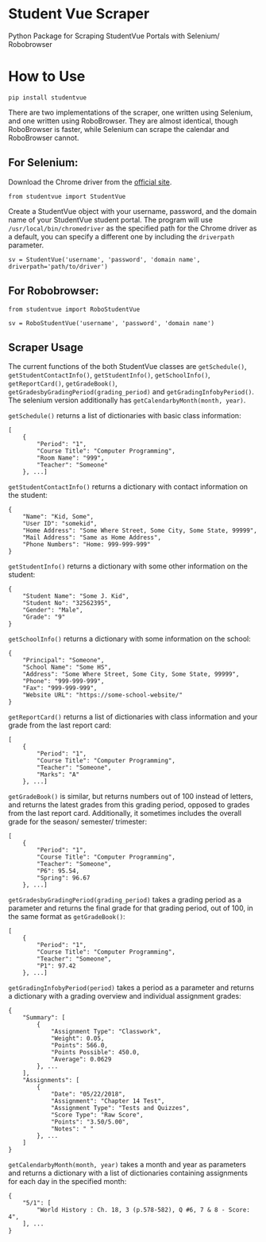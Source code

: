 # Student Vue Scraper
Python Package for Scraping StudentVue Portals with Selenium/ Robobrowser

# How to Use

```pip install studentvue```

There are two implementations of the scraper, one written using Selenium, and one written using RoboBrowser. They are almost identical, though RoboBrowser is faster, while Selenium can scrape the calendar and RoboBrowser cannot.

## For Selenium:

Download the Chrome driver from the [official site](https://sites.google.com/a/chromium.org/chromedriver/downloads).

```from studentvue import StudentVue```

Create a StudentVue object with your username, password, and the domain name of your StudentVue student portal. The program will use ```/usr/local/bin/chromedriver``` as the specified path for the Chrome driver as a default, you can specify a different one by including the ```driverpath``` parameter.

```sv = StudentVue('username', 'password', 'domain name', driverpath='path/to/driver')```

## For Robobrowser:
    
```from studentvue import RoboStudentVue```

```sv = RoboStudentVue('username', 'password', 'domain name')```

## Scraper Usage

The current functions of the both StudentVue classes are ```getSchedule()```, ```getStudentContactInfo()```, ```getStudentInfo()```, ```getSchoolInfo()```, ```getReportCard()```, ```getGradeBook()```, ```getGradesbyGradingPeriod(grading_period)``` and ```getGradingInfobyPeriod()```. The selenium version additionally has ```getCalendarbyMonth(month, year)```.

```getSchedule()``` returns a list of dictionaries with basic class information:
```
[
    {
        "Period": "1",
        "Course Title": "Computer Programming",
        "Room Name": "999",
        "Teacher": "Someone"
    }, ...]
```

```getStudentContactInfo()``` returns a dictionary with contact information on the student:
```
{
    "Name": "Kid, Some",
    "User ID": "somekid",
    "Home Address": "Some Where Street, Some City, Some State, 99999",
    "Mail Address": "Same as Home Address",
    "Phone Numbers": "Home: 999-999-999"
}
```

```getStudentInfo()``` returns a dictionary with some other information on the student:
```
{
    "Student Name": "Some J. Kid",
    "Student No": "32562395",
    "Gender": "Male",
    "Grade": "9"
}
```

```getSchoolInfo()``` returns a dictionary with some information on the school:
```
{
    "Principal": "Someone",
    "School Name": "Some HS",
    "Address": "Some Where Street, Some City, Some State, 99999",
    "Phone": "999-999-999",
    "Fax": "999-999-999",
    "Website URL": "https://some-school-website/"
}
```

```getReportCard()``` returns a list of dictionaries with class information and your grade from the last report card:
```
[
    {
        "Period": "1",
        "Course Title": "Computer Programming",
        "Teacher": "Someone",
        "Marks": "A"
    }, ...]
```

```getGradeBook()``` is similar, but returns numbers out of 100 instead of letters, and returns the latest grades from this grading period, opposed to grades from the last report card. Additionally, it sometimes includes the overall grade for the season/ semester/ trimester:
```
[
    {
        "Period": "1",
        "Course Title": "Computer Programming",
        "Teacher": "Someone",
        "P6": 95.54,
        "Spring": 96.67
    }, ...]
```

```getGradesbyGradingPeriod(grading_period)``` takes a grading period as a parameter and returns the final grade for that grading period, out of 100, in the same format as ```getGradeBook()```:
```
[
    {
        "Period": "1",
        "Course Title": "Computer Programming",
        "Teacher": "Someone",
        "P1": 97.42
    }, ...]
```

```getGradingInfobyPeriod(period)``` takes a period as a parameter and returns a dictionary with a grading overview and individual assignment grades:
```
{
    "Summary": [
        {
            "Assignment Type": "Classwork",
            "Weight": 0.05,
            "Points": 566.0,
            "Points Possible": 450.0,
            "Average": 0.0629
        }, ...
    ],
    "Assignments": [
        {
            "Date": "05/22/2018",
            "Assignment": "Chapter 14 Test",
            "Assignment Type": "Tests and Quizzes",
            "Score Type": "Raw Score",
            "Points": "3.50/5.00",
            "Notes": " "
        }, ...
    ]
}
```

```getCalendarbyMonth(month, year)``` takes a month and year as parameters and returns a dictionary with a list of dictionaries containing assignments for each day in the specified month:
```
{
    "5/1": [
        "World History : Ch. 18, 3 (p.578-582), Q #6, 7 & 8 - Score: 4",
    ], ...
}
```

